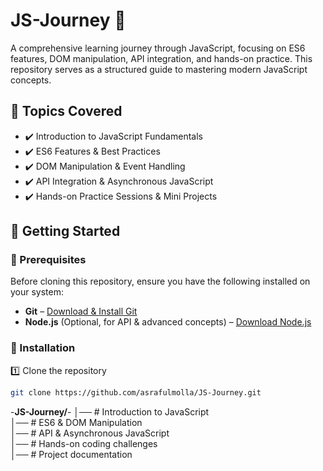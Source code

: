 # JS-Journey 🚀

A comprehensive learning journey through JavaScript, focusing on ES6 features, DOM manipulation, API integration, and hands-on practice. This repository serves as a structured guide to mastering modern JavaScript concepts.

## 📌 Topics Covered
- ✔️ Introduction to JavaScript Fundamentals
- ✔️ ES6 Features & Best Practices
- ✔️ DOM Manipulation & Event Handling
- ✔️ API Integration & Asynchronous JavaScript
- ✔️ Hands-on Practice Sessions & Mini Projects

## 🚀 Getting Started

### 🔹 Prerequisites
Before cloning this repository, ensure you have the following installed on your system:

- **Git** – [Download & Install Git](https://git-scm.com/)
- **Node.js** (Optional, for API & advanced concepts) – [Download Node.js](https://nodejs.org/)

### 🔹 Installation
1️⃣ Clone the repository

```bash
git clone https://github.com/asrafulmolla/JS-Journey.git

```
-**JS-Journey/**-
│── # Introduction to JavaScript  
│── # ES6 & DOM Manipulation  
│── # API & Asynchronous JavaScript  
│── # Hands-on coding challenges  
│── # Project documentation  

